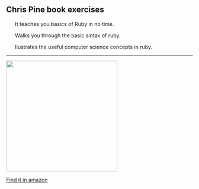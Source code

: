 
<h2>Chris Pine book exercises</h2>

<ul>It teaches you basics of Ruby in no time.</ul>
<ul>Walks you through the basic sintax of ruby.</ul>
<ul>Ilustrates the useful computer science concepts in ruby.</ul>

<hr/>
<img src="https://imagery.pragprog.com/products/139/ltp2.jpg?1298589829" width="300" height="300">

[Find it in amazon](http://www.amazon.com/Learn-Program-Second-Facets-Ruby/dp/1934356360/ref=sr_1_1?ie=UTF8&qid=1416152427&sr=8-1&keywords=pine+ruby)

